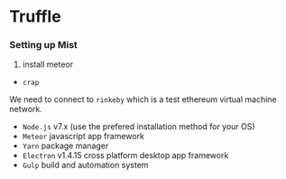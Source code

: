 # Truffle

### Setting up Mist

1. install meteor
  * `crap` 

We need to connect to `rinkeby` which is a test ethereum virtual machine network.  

* `Node.js` v7.x (use the prefered installation method for your OS)
* `Meteor` javascript app framework
* `Yarn` package manager
* `Electron` v1.4.15 cross platform desktop app framework
* `Gulp` build and automation system
